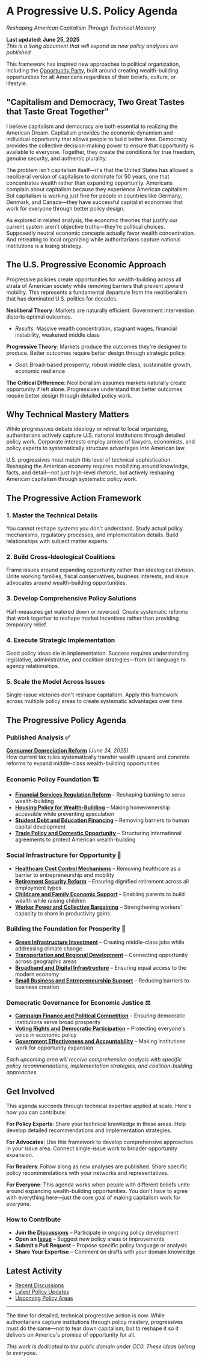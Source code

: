 # A Progressive U.S. Policy Agenda
*Reshaping American Capitalism Through Technical Mastery*

**Last updated: June 25, 2025**  
*This is a living document that will expand as new policy analyses are published*

This framework has inspired new approaches to political organization, including the [Opportunity Party](https://opportunityparty.info), built around creating wealth-building opportunities for all Americans regardless of their beliefs, culture, or lifestyle.

## "Capitalism and Democracy, Two Great Tastes that Taste Great Together"

I believe capitalism and democracy are both essential to realizing the American Dream. Capitalism provides the economic dynamism and individual opportunity that allows people to build better lives. Democracy provides the collective decision-making power to ensure that opportunity is available to everyone. Together, they create the conditions for true freedom, genuine security, and authentic plurality.

The problem isn't capitalism itself—it's that the United States has allowed a neoliberal version of capitalism to dominate for 50 years, one that concentrates wealth rather than expanding opportunity. Americans complain about capitalism because they experience American capitalism. But capitalism is working just fine for people in countries like Germany, Denmark, and Canada—they have successful capitalist economies that work for everyone through better policy design.

As explored in related analysis, the economic theories that justify our current system aren't objective truths—they're political choices. Supposedly neutral economic concepts actually favor wealth concentration. And retreating to local organizing while authoritarians capture national institutions is a losing strategy.

## The U.S. Progressive Economic Approach

Progressive policies create opportunities for wealth-building across all strata of American society while removing barriers that prevent upward mobility. This represents a fundamental departure from the neoliberalism that has dominated U.S. politics for decades.

**Neoliberal Theory**: Markets are naturally efficient. Government intervention distorts optimal outcomes.
- *Results*: Massive wealth concentration, stagnant wages, financial instability, weakened middle class

**Progressive Theory**: Markets produce the outcomes they're designed to produce. Better outcomes require better design through strategic policy.
- *Goal*: Broad-based prosperity, robust middle class, sustainable growth, economic resilience

**The Critical Difference**: Neoliberalism assumes markets naturally create opportunity if left alone. Progressives understand that better outcomes require better design through detailed policy work.

## Why Technical Mastery Matters

While progressives debate ideology or retreat to local organizing, authoritarians actively capture U.S. national institutions through detailed policy work. Corporate interests employ armies of lawyers, economists, and policy experts to systematically structure advantages into American law.

U.S. progressives must match this level of technical sophistication. Reshaping the American economy requires mobilizing around knowledge, facts, and detail—not just high-level rhetoric, but actively reshaping American capitalism through systematic policy work.

## The Progressive Action Framework

### 1. Master the Technical Details
You cannot reshape systems you don't understand. Study actual policy mechanisms, regulatory processes, and implementation details. Build relationships with subject matter experts.

### 2. Build Cross-Ideological Coalitions
Frame issues around expanding opportunity rather than ideological division. Unite working families, fiscal conservatives, business interests, and issue advocates around wealth-building opportunities.

### 3. Develop Comprehensive Policy Solutions
Half-measures get watered down or reversed. Create systematic reforms that work together to reshape market incentives rather than providing temporary relief.

### 4. Execute Strategic Implementation
Good policy ideas die in implementation. Success requires understanding legislative, administrative, and coalition strategies—from bill language to agency relationships.

### 5. Scale the Model Across Issues
Single-issue victories don't reshape capitalism. Apply this framework across multiple policy areas to create systematic advantages over time.

## The Progressive Policy Agenda

### Published Analysis ✅

**[Consumer Depreciation Reform](./published/consumer-depreciation-reform.md)** *(June 24, 2025)*  
How current tax rules systematically transfer wealth upward and concrete reforms to expand middle-class wealth-building opportunities

### Economic Policy Foundation 🏗️

- **[Financial Services Regulation Reform](./economic-policy/financial-services-reform.md)** – Reshaping banking to serve wealth-building
- **[Housing Policy for Wealth-Building](./economic-policy/housing-policy-wealth-building.md)** – Making homeownership accessible while preventing speculation
- **[Student Debt and Education Financing](./economic-policy/student-debt-reform.md)** – Removing barriers to human capital development
- **[Trade Policy and Domestic Opportunity](./economic-policy/trade-policy.md)** – Structuring international agreements to protect American wealth-building

### Social Infrastructure for Opportunity 🤝

- **[Healthcare Cost Control Mechanisms](./social-infrastructure/healthcare-cost-control.md)** – Removing healthcare as a barrier to entrepreneurship and mobility
- **[Retirement Security Reform](./social-infrastructure/retirement-security.md)** – Ensuring dignified retirement across all employment types
- **[Childcare and Family Economic Support](./social-infrastructure/childcare-support.md)** – Enabling parents to build wealth while raising children
- **[Worker Power and Collective Bargaining](./social-infrastructure/worker-power.md)** – Strengthening workers' capacity to share in productivity gains

### Building the Foundation for Prosperity 🌱

- **[Green Infrastructure Investment](./foundation-prosperity/green-infrastructure.md)** – Creating middle-class jobs while addressing climate change
- **[Transportation and Regional Development](./foundation-prosperity/transportation-development.md)** – Connecting opportunity across geographic areas
- **[Broadband and Digital Infrastructure](./foundation-prosperity/broadband-digital.md)** – Ensuring equal access to the modern economy
- **[Small Business and Entrepreneurship Support](./foundation-prosperity/small-business-support.md)** – Reducing barriers to business creation

### Democratic Governance for Economic Justice ⚖️

- **[Campaign Finance and Political Competition](./democratic-governance/campaign-finance.md)** – Ensuring democratic institutions serve broad prosperity
- **[Voting Rights and Democratic Participation](./democratic-governance/voting-rights.md)** – Protecting everyone's voice in economic policy
- **[Government Effectiveness and Accountability](./democratic-governance/government-effectiveness.md)** – Making institutions work for opportunity expansion

*Each upcoming area will receive comprehensive analysis with specific policy recommendations, implementation strategies, and coalition-building approaches.*

## Get Involved

This agenda succeeds through technical expertise applied at scale. Here's how you can contribute:

**For Policy Experts**: Share your technical knowledge in these areas. Help develop detailed recommendations and implementation strategies.

**For Advocates**: Use this framework to develop comprehensive approaches in your issue area. Connect single-issue work to broader opportunity expansion.

**For Readers**: Follow along as new analyses are published. Share specific policy recommendations with your networks and representatives.

**For Everyone**: This agenda works when people with different beliefs unite around expanding wealth-building opportunities. You don't have to agree with everything here—just the core goal of making capitalism work for everyone.

### How to Contribute

- **Join the [Discussions](../../discussions)** – Participate in ongoing policy development
- **Open an [Issue](../../issues)** – Suggest new policy areas or improvements
- **Submit a Pull Request** – Propose specific policy language or analysis
- **Share Your Expertise** – Comment on drafts with your domain knowledge

## Latest Activity

- [Recent Discussions](../../discussions)
- [Latest Policy Updates](../../commits)
- [Upcoming Policy Areas](../../projects)

---

The time for detailed, technical progressive action is now. While authoritarians capture institutions through policy mastery, progressives must do the same—not to tear down capitalism, but to reshape it so it delivers on America's promise of opportunity for all.

*This work is dedicated to the public domain under CC0. These ideas belong to everyone.*